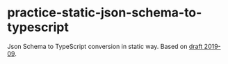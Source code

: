 # practice-static-json-schema-to-typescript

Json Schema to TypeScript conversion in static way.
Based on [draft 2019-09](https://json-schema.org/draft/2019-09/json-schema-core.html).

